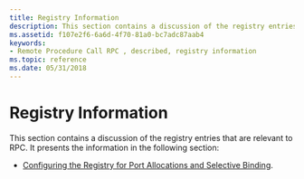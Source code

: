 ```yaml
---
title: Registry Information
description: This section contains a discussion of the registry entries that are relevant to RPC.
ms.assetid: f107e2f6-6a6d-4f70-81a0-bc7adc87aab4
keywords:
- Remote Procedure Call RPC , described, registry information
ms.topic: reference
ms.date: 05/31/2018
---
```


# Registry Information

This section contains a discussion of the registry entries that are relevant to RPC. It presents the information in the following section:

-   [Configuring the Registry for Port Allocations and Selective Binding](configuring-the-windows-xp-2000-nt-registry-for-port-allocations-and-selective-binding.md).

 

 




